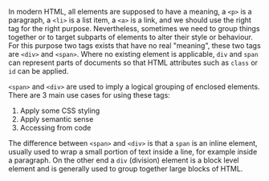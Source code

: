 In modern HTML, all elements are supposed to have a meaning, a `<p>` is a paragraph, a `<li>` is a list item, a `<a>` is a link, and we should use the right tag for the right purpose. 
Nevertheless, sometimes we need to group things together or to target subparts of elements to alter their style or behaviour. For this purpose two tags exists that have no real "meaning", these two tags are `<div>` and `<span>`. 
Where no existing element is applicable, `div` and `span` can represent parts of documents so that HTML attributes such as `class` or `id` can be applied.

`<span>` and `<div>` are used to imply a logical grouping of enclosed elements.
There are 3 main use cases for using these tags:
1. Apply some CSS styling
1. Apply semantic sense
1. Accessing from code

The difference between `<span>` and `<div>` is that a `span` is an inline element, usually used to wrap a small portion of text inside a line, for example inside a paragraph. On the other end a `div` (division) element is a block level element and is generally used to group together large blocks of HTML.
